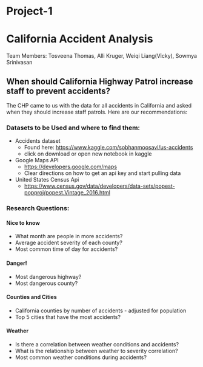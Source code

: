 # Project-1
# California Accident Analysis 
Team Members: Tosveena Thomas, Alli Kruger, Weiqi Liang(Vicky), Sowmya Srinivasan


## When should California Highway Patrol increase staff  to prevent accidents? 
The CHP came to us with the data for all accidents in California and asked when they should increase staff patrols. 
Here are our recommendations:


### Datasets to be Used and where to find them:

* Accidents dataset
  * Found here: https://www.kaggle.com/sobhanmoosavi/us-accidents
  * click on download or open new notebook in kaggle
* Google Maps API
  * https://developers.google.com/maps
  * Clear directions on how to get an api key and start pulling data 
* United States Census Api
  * https://www.census.gov/data/developers/data-sets/popest-popproj/popest.Vintage_2016.html

### Research Questions:

#### Nice to know
* What month are people in more accidents?
* Average accident severity of each county?
* Most common time of day for accidents?

#### Danger!
* Most dangerous highway?
* Most dangerous county?

#### Counties and Cities
* California counties by number of accidents - adjusted for population
* Top 5 cities that  have the most accidents?

#### Weather
* Is there a correlation between weather conditions and accidents?
* What is the relationship between weather to severity correlation?
* Most common weather conditions during accidents?
